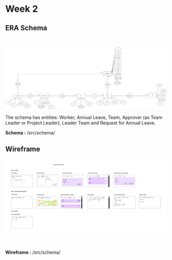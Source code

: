 # Week 2

## ERA Schema

<br>

![ER Dijagram](src/schema/AnnualLeaveSchema.drawio.png)
<br>

The schema has entities: Worker, Annual Leave, Team, Approver (as Team Leader or Project Leader), Leader Team and Request for Annual Leave. <br>

**Schema :** /src/schema/

## Wireframe

![Wireframe Sketch](src/schema/wireframe-project-template%202%20sketches%20(Community).jpg)

<br>

**Wireframe :** /src/schema/

